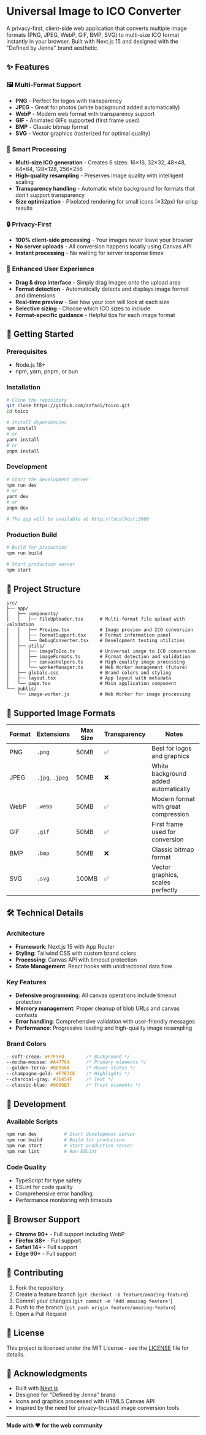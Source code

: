 # Universal Image to ICO Converter

A privacy-first, client-side web application that converts multiple image formats (PNG, JPEG, WebP, GIF, BMP, SVG) to multi-size ICO format instantly in your browser. Built with Next.js 15 and designed with the "Defined by Jenna" brand aesthetic.

## ✨ Features

### 🖼️ **Multi-Format Support**
- **PNG** - Perfect for logos with transparency
- **JPEG** - Great for photos (white background added automatically)
- **WebP** - Modern web format with transparency support
- **GIF** - Animated GIFs supported (first frame used)
- **BMP** - Classic bitmap format
- **SVG** - Vector graphics (rasterized for optimal quality)

### 🎯 **Smart Processing**
- **Multi-size ICO generation** - Creates 6 sizes: 16×16, 32×32, 48×48, 64×64, 128×128, 256×256
- **High-quality resampling** - Preserves image quality with intelligent scaling
- **Transparency handling** - Automatic white background for formats that don't support transparency
- **Size optimization** - Pixelated rendering for small icons (≤32px) for crisp results

### 🔒 **Privacy-First**
- **100% client-side processing** - Your images never leave your browser
- **No server uploads** - All conversion happens locally using Canvas API
- **Instant processing** - No waiting for server response times

### 💎 **Enhanced User Experience**
- **Drag & drop interface** - Simply drag images onto the upload area
- **Format detection** - Automatically detects and displays image format and dimensions
- **Real-time preview** - See how your icon will look at each size
- **Selective sizing** - Choose which ICO sizes to include
- **Format-specific guidance** - Helpful tips for each image format

## 🚀 Getting Started

### Prerequisites
- Node.js 18+ 
- npm, yarn, pnpm, or bun

### Installation

```bash
# Clone the repository
git clone https://github.com/zzfadi/toico.git
cd toico

# Install dependencies
npm install
# or
yarn install
# or
pnpm install
```

### Development

```bash
# Start the development server
npm run dev
# or
yarn dev
# or
pnpm dev

# The app will be available at http://localhost:3000
```

### Production Build

```bash
# Build for production
npm run build

# Start production server
npm start
```

## 📁 Project Structure

```
src/
├── app/
│   ├── components/
│   │   ├── FileUploader.tsx      # Multi-format file upload with validation
│   │   ├── Preview.tsx           # Image preview and ICO conversion
│   │   ├── FormatSupport.tsx     # Format information panel
│   │   └── DebugConverter.tsx    # Development testing utilities
│   ├── utils/
│   │   ├── imageToIco.ts         # Universal image to ICO conversion
│   │   ├── imageFormats.ts       # Format detection and validation
│   │   ├── canvasHelpers.ts      # High-quality image processing
│   │   └── workerManager.ts      # Web Worker management (future)
│   ├── globals.css               # Brand colors and styling
│   ├── layout.tsx                # App layout with metadata
│   └── page.tsx                  # Main application component
└── public/
    └── image-worker.js           # Web Worker for image processing
```

## 🎨 Supported Image Formats

| Format | Extensions | Max Size | Transparency | Notes |
|--------|------------|----------|--------------|-------|
| PNG | `.png` | 50MB | ✅ | Best for logos and graphics |
| JPEG | `.jpg`, `.jpeg` | 50MB | ❌ | White background added automatically |
| WebP | `.webp` | 50MB | ✅ | Modern format with great compression |
| GIF | `.gif` | 50MB | ✅ | First frame used for conversion |
| BMP | `.bmp` | 50MB | ❌ | Classic bitmap format |
| SVG | `.svg` | 100MB | ✅ | Vector graphics, scales perfectly |

## 🛠️ Technical Details

### Architecture
- **Framework**: Next.js 15 with App Router
- **Styling**: Tailwind CSS with custom brand colors
- **Processing**: Canvas API with timeout protection
- **State Management**: React hooks with unidirectional data flow

### Key Features
- **Defensive programming**: All canvas operations include timeout protection
- **Memory management**: Proper cleanup of blob URLs and canvas contexts
- **Error handling**: Comprehensive validation with user-friendly messages
- **Performance**: Progressive loading and high-quality image resampling

### Brand Colors
```css
--soft-cream: #F7F5F0        /* Background */
--mocha-mousse: #A47764      /* Primary elements */
--golden-terra: #B8956A      /* Hover states */
--champagne-gold: #F7E7CE    /* Highlights */
--charcoal-gray: #36454F     /* Text */
--classic-blue: #0056B3      /* Trust elements */
```

## 🔧 Development

### Available Scripts

```bash
npm run dev          # Start development server
npm run build        # Build for production
npm run start        # Start production server  
npm run lint         # Run ESLint
```

### Code Quality
- TypeScript for type safety
- ESLint for code quality
- Comprehensive error handling
- Performance monitoring with timeouts

## 📱 Browser Support

- **Chrome 90+** - Full support including WebP
- **Firefox 88+** - Full support
- **Safari 14+** - Full support  
- **Edge 90+** - Full support

## 🤝 Contributing

1. Fork the repository
2. Create a feature branch (`git checkout -b feature/amazing-feature`)
3. Commit your changes (`git commit -m 'Add amazing feature'`)
4. Push to the branch (`git push origin feature/amazing-feature`)
5. Open a Pull Request

## 📄 License

This project is licensed under the MIT License - see the [LICENSE](LICENSE) file for details.

## 🙏 Acknowledgments

- Built with [Next.js](https://nextjs.org/)
- Designed for "Defined by Jenna" brand
- Icons and graphics processed with HTML5 Canvas API
- Inspired by the need for privacy-focused image conversion tools

---

**Made with ❤️ for the web community**
